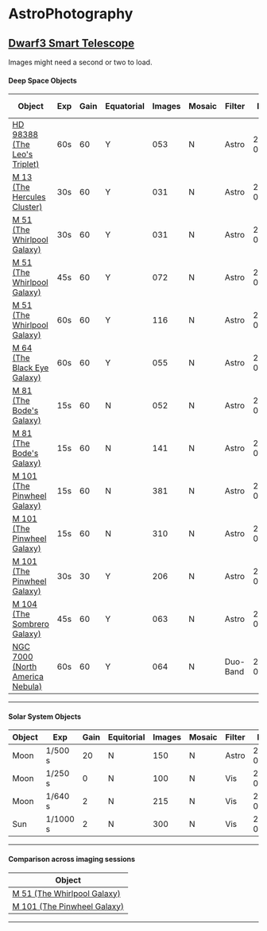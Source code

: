 # AstroPhotography

## [Dwarf3 Smart Telescope](https://dwarflab.com/)
Images might need a second or two to load.

#### Deep Space Objects

| Object                         | Exp | Gain | Equatorial | Images  | Mosaic | Filter    | Date           | Astrometry Solved | 
| ------------------------------ | --- | ---- | ---------- | ------- | ------ | --------- | -------------- | --- |
| [HD 98388 (The Leo's Triplet)](./dwarf3smarttelescope/AK_HD98388_53stack_60s_60gain_astro_eq_05212025.png) | 60s | 60 | Y | 053  | N  | Astro | 2025-05-21 | [Link](https://nova.astrometry.net/user_images/12789762#annotated) |
| [M 13 (The Hercules Cluster)](./dwarf3smarttelescope/AK_M13_31stack_30s_60gain_astro_eq_05212025.png) | 30s | 60 | Y | 031  | N  | Astro | 2025-05-21 | |
| [M 51 (The Whirlpool Galaxy)](./dwarf3smarttelescope/AK_M51_31stack_30s_60gain_astro_eq_05212025.png) | 30s | 60 | Y | 031  | N  | Astro | 2025-05-21 | |
| [M 51 (The Whirlpool Galaxy)](./dwarf3smarttelescope/AK_M51_72stack_45s_60gain_astro_eq_05212025.png) | 45s | 60 | Y | 072  | N  | Astro | 2025-05-21 | |
| [M 51 (The Whirlpool Galaxy)](./dwarf3smarttelescope/AK_M51_116stack_60s_60gain_astro_eq_05302025.png) | 60s | 60 | Y | 116  | N  | Astro | 2025-05-30 | [Link](https://nova.astrometry.net/user_images/12789690#annotated) |
| [M 64 (The Black Eye Galaxy)](./dwarf3smarttelescope/AK_M64_55stack_60s_60gain_astro_eq_05302025.png) | 60s | 60 | Y | 055  | N  | Astro | 2025-05-30 | |
| [M 81 (The Bode's Galaxy)](./dwarf3smarttelescope/AK_M81_M82_52stack_15s_60gain_astro_noeq_05042025.png) | 15s | 60 | N | 052  | N  | Astro | 2025-05-04 | |
| [M 81 (The Bode's Galaxy)](./dwarf3smarttelescope/AK_M81_M82_141stack_15s_60gain_astro_noeq_05072025.png) | 15s | 60 | N | 141  | N  | Astro | 2025-05-07 | [Link](https://nova.astrometry.net/user_images/12789767#annotated) |
| [M 101 (The Pinwheel Galaxy)](./dwarf3smarttelescope/AK_M101_381stack_15s_60gain_astro_noeq_05032025.png) | 15s | 60 | N | 381  | N  | Astro | 2025-05-03 | |
| [M 101 (The Pinwheel Galaxy)](./dwarf3smarttelescope/AK_M101_310stack_15s_60gain_astro_noeq_05092025.png) | 15s | 60 | N | 310  | N  | Astro | 2025-05-09 | |
| [M 101 (The Pinwheel Galaxy)](./dwarf3smarttelescope/AK_M101_206stack_30s_30gain_astro_eq_05202025.png) | 30s | 30 | Y | 206  | N  | Astro | 2025-05-20 | [Link](https://nova.astrometry.net/user_images/12789797#annotated) |
| [M 104 (The Sombrero Galaxy)](./dwarf3smarttelescope/AK_M104_63stack_45s_60gain_astro_eq_05212025.png) | 45s | 60 | Y | 063  | N  | Astro | 2025-05-21 | [Link](https://nova.astrometry.net/user_images/12789804#annotated) |
| [NGC 7000 (North America Nebula)](./dwarf3smarttelescope/AK_NGC7000_64stack_60s_60gain_duoband_eq_05312025.png)| 60s | 60   | Y      | 064  | N  | Duo-Band | 2025-05-31 | [Link](https://nova.astrometry.net/user_images/12789715#annotated)|

---

#### Solar System Objects

| Object | Exp        | Gain | Equitorial | Images | Mosaic | Filter | Date       |
| ------ | ---------- | ---- | ---------- | ------ | ------ | ------ | ---------- |
| Moon   | 1/500 s     | 20   | N          | 150    | N      | Astro  | 2025-05-07 |
| Moon   | 1/250 s     | 0    | N          | 100    | N      | Vis    | 2025-05-09 |
| Moon   | 1/640 s | 2    | N          | 215    | N      | Vis    | 2025-05-11 |
| Sun    | 1/1000 s     | 2    | N          | 300    | N      | Vis    | 2025-05-07 |

---

#### Comparison across imaging sessions
| Object | 
|--------|
| [M 51 (The Whirlpool Galaxy)](./dwarf3smarttelescope/AK_M51_comparison.png) |
| [M 101 (The Pinwheel Galaxy)](./dwarf3smarttelescope/AK_M101_comparison.png) |

---
